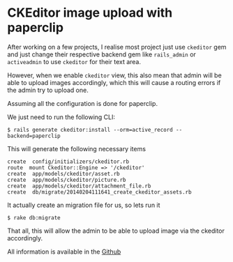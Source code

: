 # CKEditor image upload with paperclip

After working on a few projects, I realise most project just use `ckeditor` gem and just change their respective backend gem like `rails_admin` or `activeadmin` to use `ckeditor` for their text area.

However, when we enable `ckeditor` view, this also mean that admin will be able to upload images accordingly, which this will cause a routing errors if the admin try to upload one.

Assuming all the configuration is done for paperclip.

We just need to run the following CLI:

```
$ rails generate ckeditor:install --orm=active_record --backend=paperclip
```

This will generate the following necessary items
```
create  config/initializers/ckeditor.rb
route  mount Ckeditor::Engine => '/ckeditor'
create  app/models/ckeditor/asset.rb
create  app/models/ckeditor/picture.rb
create  app/models/ckeditor/attachment_file.rb
create  db/migrate/20140204111641_create_ckeditor_assets.rb
```

It actually create an migration file for us, so lets run it

```
$ rake db:migrate
```

That all, this will allow the admin to be able to upload image via the ckeditor accordingly.

All information is available in the [Github](https://github.com/galetahub/ckeditor)
